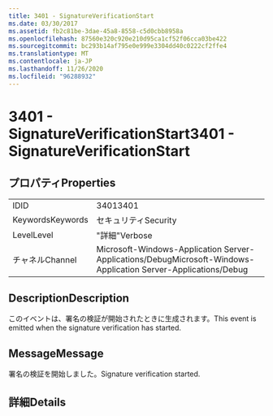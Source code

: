 ```yaml
---
title: 3401 - SignatureVerificationStart
ms.date: 03/30/2017
ms.assetid: fb2c81be-3dae-45a8-8558-c5d0cbb8958a
ms.openlocfilehash: 87560e320c920e210d95ca1cf52f06cca03be422
ms.sourcegitcommit: bc293b14af795e0e999e3304dd40c0222cf2ffe4
ms.translationtype: MT
ms.contentlocale: ja-JP
ms.lasthandoff: 11/26/2020
ms.locfileid: "96288932"
---
```

# <a name="3401---signatureverificationstart"></a><span data-ttu-id="940d0-102">3401 - SignatureVerificationStart</span><span class="sxs-lookup"><span data-stu-id="940d0-102">3401 - SignatureVerificationStart</span></span>

## <a name="properties"></a><span data-ttu-id="940d0-103">プロパティ</span><span class="sxs-lookup"><span data-stu-id="940d0-103">Properties</span></span>  
  
|||  
|-|-|  
|<span data-ttu-id="940d0-104">ID</span><span class="sxs-lookup"><span data-stu-id="940d0-104">ID</span></span>|<span data-ttu-id="940d0-105">3401</span><span class="sxs-lookup"><span data-stu-id="940d0-105">3401</span></span>|  
|<span data-ttu-id="940d0-106">Keywords</span><span class="sxs-lookup"><span data-stu-id="940d0-106">Keywords</span></span>|<span data-ttu-id="940d0-107">セキュリティ</span><span class="sxs-lookup"><span data-stu-id="940d0-107">Security</span></span>|  
|<span data-ttu-id="940d0-108">Level</span><span class="sxs-lookup"><span data-stu-id="940d0-108">Level</span></span>|<span data-ttu-id="940d0-109">"詳細"</span><span class="sxs-lookup"><span data-stu-id="940d0-109">Verbose</span></span>|  
|<span data-ttu-id="940d0-110">チャネル</span><span class="sxs-lookup"><span data-stu-id="940d0-110">Channel</span></span>|<span data-ttu-id="940d0-111">Microsoft-Windows-Application Server-Applications/Debug</span><span class="sxs-lookup"><span data-stu-id="940d0-111">Microsoft-Windows-Application Server-Applications/Debug</span></span>|  
  
## <a name="description"></a><span data-ttu-id="940d0-112">Description</span><span class="sxs-lookup"><span data-stu-id="940d0-112">Description</span></span>  

 <span data-ttu-id="940d0-113">このイベントは、署名の検証が開始されたときに生成されます。</span><span class="sxs-lookup"><span data-stu-id="940d0-113">This event is emitted when the signature verification has started.</span></span>  
  
## <a name="message"></a><span data-ttu-id="940d0-114">Message</span><span class="sxs-lookup"><span data-stu-id="940d0-114">Message</span></span>  

 <span data-ttu-id="940d0-115">署名の検証を開始しました。</span><span class="sxs-lookup"><span data-stu-id="940d0-115">Signature verification started.</span></span>  
  
## <a name="details"></a><span data-ttu-id="940d0-116">詳細</span><span class="sxs-lookup"><span data-stu-id="940d0-116">Details</span></span>
